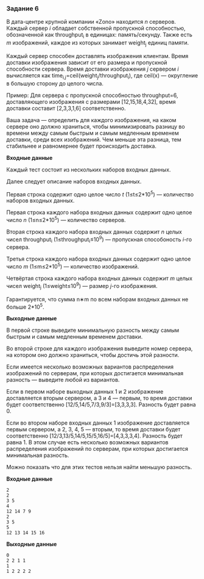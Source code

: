 ### Задание 6

В дата-центре крупной компании «Zono» находится *n* серверов. Каждый сервер *i* обладает собственной пропускной способностью, обозначенной как throughput<sub>i</sub> в единицах: память/секунду. Также есть *m* изображений, каждое из которых занимает weight<sub>j</sub> единиц памяти.

Каждый сервер способен доставлять изображения клиентам. Время доставки изображения зависит от его размера и пропускной способности сервера. Время доставки изображения *j* сервером *i* вычисляется как time<sub>i,j</sub>=ceil(weight<sub>j</sub>/throughput<sub>i</sub>), где ceil(x) — округление в большую сторону до целого числа.

Пример:
Для сервера с пропускной способностью throughput=6, доставляющего изображения с размерами [12,15,18,4,32], время доставки составит [2,3,3,1,6] соответственно.

Ваша задача — определить для каждого изображения, на каком сервере оно должно храниться, чтобы минимизировать разницу во времени между самым быстрым и самым медленным временем доставки, среди всех изображений. Чем меньше эта разница, тем стабильнее и равномернее будет происходить доставка.

**Входные данные**

Каждый тест состоит из нескольких наборов входных данных.

Далее следует описание наборов входных данных.

Первая строка содержит одно целое число *t* (1≤t≤2*10<sup>5</sup>) — количество наборов входных данных.

Первая строка каждого набора входных данных содержит одно целое число *n* (1≤n≤2*10<sup>5</sup>) — количество серверов. 

Вторая строка каждого набора входных данных содержит *n* целых чисел  throughput<sub>i</sub> (1≤throughput<sub>i</sub>≤10<sup>9</sup>) — пропускная способоность *i*-го сервера. 

Третья строка каждого набора входных данных содержит одно целое число *m* (1≤m≤2*10<sup>5</sup>) — количество изображений. 

Четвёртая строка каждого набора входных данных содержит *m* целых чисел  weight<sub>j</sub> (1≤weight≤10<sup>9</sup>) — размер *j*-го изображения.

Гарантируется, что сумма n∗m по всем наборам входных данных не больше 2*10<sup>5</sup>.

**Выходные данные**

В первой строке выведите минимальную разность между самым быстрым и самым медленным временем доставки. 

Во второй строке для каждого изображения выведите номер сервера, на котором оно должно храниться, чтобы достичь этой разности. 

Если имеется несколько возможных вариантов распределения изображений по серверам, при которых достигается минимальная разность — выведите любой из вариантов.

Если в первом наборе выходных данных 1 и 2 изображение доставляется вторым сервером, а 3 и 4 — первым, то время доставки будет соответственно [12/5,14/5,7/3,9/3]=[3,3,3,3]. Разность будет равна 0.

Если во втором наборе входных данных 1 изображение доставляется первым сервером, а 2, 3, 4, 5 — вторым, то время доставки будет соответственно [12/3,13/5,14/5,15/5,16/5]=[4,3,3,3,4]. Разность будет равна 1. В этом случае есть несколько возможных вариантов распределения изображений по серверам, при которых достигается минимальная разность.

Можно показать что для этих тестов нельзя найти меньшую разность. 

**Входные данные**
```
2
2
3 5
4
12 14 7 9
2
3 5
5
12 13 14 15 16
```

**Выходные данные**
```
0
2 2 1 1 
1
1 2 2 2 2 
```